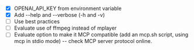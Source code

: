 - [x] OPENAI_API_KEY from environment variable
- [x] Add --help and --verbose (-h and -v)
- [ ] Use best practices
- [ ] Evaluate use of ffmpeg instead of mplayer
- [ ] Evaluate option to make it MCP compatible (add an mcp.sh script, using mcp in stdio mode) -- check MCP server protocol online.